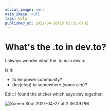 ```yaml
---
social_image: null
main_image: null
tags: help
published_at: 2021-04-18T15:05:31.670Z
---
```


# What's the .to in dev.to?

I always wonder what the .to is in dev.to.

Is it:

* _to_ empower community? 
* dev(elop) _to_ somewhere (some aim)?

Edit: I found the sticker which says dev.together:

![Screen Shot 2021-04-27 at 2.36.09 PM](https://dev-to-uploads.s3.amazonaws.com/uploads/articles/c8klbaalhyohuhwtkopk.png)
 
